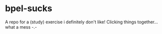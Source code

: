 # bpel-sucks
A repo for a (study) exercise i definitely don't like! Clicking things together... what a mess -.- 
